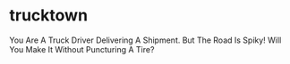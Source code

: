 # trucktown
You Are A Truck Driver Delivering A Shipment. But The Road Is Spiky! Will You Make It Without  Puncturing A Tire?
